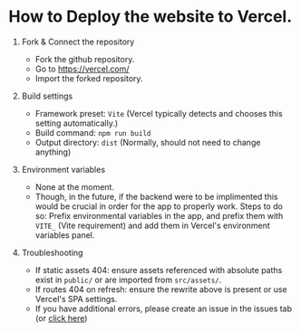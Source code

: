 # How to Deploy the website to Vercel.

1) Fork & Connect the repository
   - Fork the github repository.
   - Go to https://vercel.com/
   - Import the forked repository.

2) Build settings
   - Framework preset: `Vite` (Vercel typically detects and chooses this setting automatically.)
   - Build command: `npm run build`
   - Output directory: `dist` (Normally, should not need to change anything)

3) Environment variables
   - None at the moment.
   - Though, in the future, if the backend were to be implimented this would be crucial in order for the app to properly work. Steps to do so: Prefix environmental variables in the app, and prefix them with `VITE_` (Vite requirement) and add them in Vercel's environment variables panel.

4) Troubleshooting
   - If static assets 404: ensure assets referenced with absolute paths exist in `public/` or are imported from `src/assets/`.
   - If routes 404 on refresh: ensure the rewrite above is present or use Vercel's SPA settings.
   - If you have additional errors, please create an issue in the issues tab (or [click here](https://github.com/soberstepsofficial/sobersteps/issues))